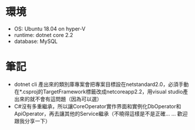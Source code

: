 # 環境 #
- OS: Ubuntu 18.04 on hyper-V
- runtime: dotnet core 2.2
- database: MySQL
# 筆記 #
- dotnet cli 產出來的類別庫專案會把專案目標設在netstandard2.0，必須手動在*.csproj的TargetFramework標籤改成netcoreapp2.2，用visual studio產出來的就不會有這問題（因為可以選）
- C#沒有多重繼承，所以讓CoreOperator實作界面和實例化DbOperator和ApiOperator，再去讓其他的Service繼承（不曉得這樣是不是正確... ... 歡迎跟我分享一下）